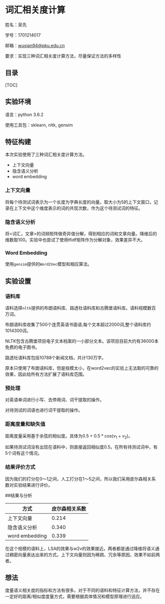 # 词汇相关度计算

姓名：吴先

学号：1701214017

邮箱：wuxian94@pku.edu.cn

要求：实现三种词汇相关度计算方法，尽量保证方法的多样性

## 目录

[TOC]

## 实验环境

语言：python 3.6.2

使用工具包：sklearn, nltk, gensim

## 特征构建

本次实验使用了三种词汇相关度计算方法。

* 上下文向量
* 隐含语义分析
* word embedding

### 上下文向量

将每个待测试词表示为一个长度为字典长度的向量。取大小为5的上下文窗口，记录在上下文中这个维度表示的词的共现次数，作为这个待测试词的特征。

### 隐含语义分析

将<词汇，文章>的词频矩阵做奇异值分解，得到相应的词和文章向量。降维后的维数取100。实验中也尝试了使用tfidf矩阵作为分解对象，效果差异不大。

### Word Embedding

使用`gensim`提供的`Word2Vec`模型和相应算法。

## 实验设置

### 语料库

语料选择`nltk`提供的布朗语料库、路透社语料库和古腾堡语料库。语料规模数百万词。

布朗语料库收集了500个连贯英语书面语,每个文本超过2000词,整个语料库约1014300词。

NLTK包含古腾堡项目电子文本档案的一小部分文本。该项目目前大约有36000本免费的电子图书。

路透社语料库包括10788个新闻文档，共计130万字。

原本只使用了布朗语料库，但是规模太小，在word2vec的实验上无法取的可靠的效果，因此给所有方法扩展了语料库范围。

### 预处理

对英语单词进行小写、去停用词、词干提取的操作。

对待测试的词语也进行词干提取的操作。

### 距离度量和缺失值

距离度量采用基于余弦的相似度。具体为$0.5+0.5*cos(v_1+v_2)$。

如果待测试词没有出现在语料中，则直接返回相似度0.5。在所有待测试词中，有5个词有这个情况。

### 结果评价方式

因为我们的打分在0～1之间，人工打分在1～5之间，所以我们采用皮尔森相关系数对实验结果进行评价。

##结果与分析

| 方式           | 皮尔森相关系数 |
| -------------- | -------------- |
| 上下文向量     | 0.214          |
| 隐含语义分析   | 0.340          |
| word embedding | 0.339          |

在这个规模的语料上，LSA的效果与w2v的效果接近。两者都是通过降维将语义通过稠密向量表达出来的方式。上下文向量则因为稀疏、冗余等原因，效果不如前两者。

## 想法

度量语义相关度的指标和方法有很多。对于不同的语料和特征计算方法，并不存在一定好的距离/相似度度量方式，需要根据具体情况和模型原理进行适应。